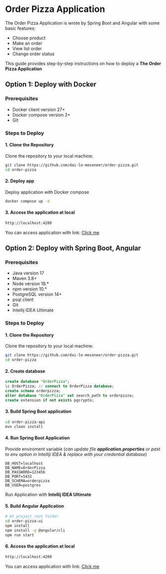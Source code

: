 # Order Pizza Application


The Order Pizza Application is wrote by Spring Boot and Angular with some basic features:
- Choose product
- Make an order
- View list order
- Change order status

This guide provides step-by-step instructions on how to deploy a **The Order Pizza Application**

## Option 1: Deploy with Docker

### Prerequisites

- Docker client version 27+
- Docker compose version 2+
- Git

### Steps to Deploy

#### 1. Clone the Repository

Clone the repository to your local machine:

```bash
git clone https://github.com/dai-le-mesoneer/order-pizza.git
cd order-pizza
```
#### 2. Deploy app

Deploy application with Docker compose

```bash
docker compose up -d
```
#### 3. Access the application at local

```bash
http://localhost:4200
```

You can access application with link: [Click me](http://localhost:4200)



## Option 2: Deploy with Spring Boot, Angular

### Prerequisites

- Java version 17
- Maven 3.8+
- Node version 18.*
- npm version 10.*
- PostgreSQL version 14+
- psql client
- Git
- Intellij IDEA Ultimate

### Steps to Deploy

#### 1. Clone the Repository

Clone the repository to your local machine:

```bash
git clone https://github.com/dai-le-mesoneer/order-pizza.git
cd order-pizza
```

#### 2. Create database

```sql
create database "OrderPizza";
\c OrderPizza; // connect to OrderPizza database;
create schema orderpizza;
alter database "OrderPizza" set search_path to orderpizza;
create extension if not exists pgcrypto;
```

#### 3. Build Spring Boot application

```bash
cd order-pizza-api
mvn clean install
```

#### 4. Run Spring Boot Application

Provide enviroment variable (*can update file **application.properties** or past to env option in Intelliji IDEA & replace with your credential database*)

```properties
DB_HOST=localhost
DB_NAME=OrderPizza
DB_PASSWORD=123456
DB_PORT=5432
DB_SCHEMA=orderpizza
DB_USER=postgres
```

Run Application with **Intellij IDEA Ultimate**

#### 5. Build Angular Application

```bash
# At project root folder
cd order-pizza-ui
npm install
npm install -g @angular/cli
npm run start
```

#### 6. Access the application at local

```bash
http://localhost:4200
```

You can access application with link: [Click me](http://localhost:4200)

